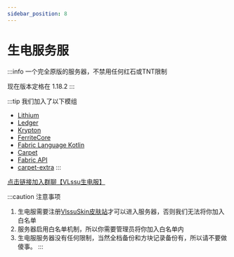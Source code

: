 ```yaml
---
sidebar_position: 8
---
```


# 生电服务服

:::info
一个完全原版的服务器，不禁用任何红石或TNT限制

现在版本定格在 1.18.2
:::

:::tip 我们加入了以下模组

- [Lithium](https://www.mcmod.cn/class/2292.html)
- [Ledger](https://www.mcmod.cn/class/5389.html)
- [Krypton](https://www.mcmod.cn/class/3399.html)
- [FerriteCore](https://www.mcmod.cn/class/3888.html)
- [Fabric Language Kotlin](https://www.mcmod.cn/class/2126.html)
- [Carpet](https://www.mcmod.cn/class/2361.html)
- [Fabric API](https://www.mcmod.cn/class/3124.html)
- [carpet-extra](https://www.mcmod.cn/class/3325.html)
:::

[点击链接加入群聊【VLssu生电服】](https://jq.qq.com/?_wv=1027&k=AfmobCvq)

:::caution 注意事项

1. 生电服需要注册[VlssuSkin皮肤站](https://skin.vlssu.com/)才可以进入服务器，否则我们无法将你加入白名单
2. 服务器启用白名单机制，所以你需要管理员将你加入白名单内
3. 生电服服务器没有任何限制，当然全档备份和方块记录备份有，所以请不要做傻事。
:::
